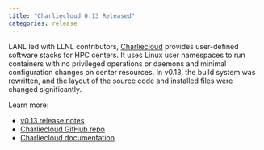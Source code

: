 ```yaml
---
title: "Charliecloud 0.13 Released"
categories: release
---
```


LANL led with LLNL contributors, [Charliecloud](https://github.com/hpc/charliecloud) provides user-defined software stacks for HPC centers. It uses Linux user namespaces to run containers with no privileged operations or daemons and minimal configuration changes on center resources. In v0.13, the build system was rewritten, and the layout of the source code and installed files were changed significantly.

Learn more:
- [v0.13 release notes](https://github.com/hpc/charliecloud/releases/tag/v0.13)
- [Charliecloud GitHub repo](https://github.com/hpc/charliecloud)
- [Charliecloud documentation](https://hpc.github.io/charliecloud)
